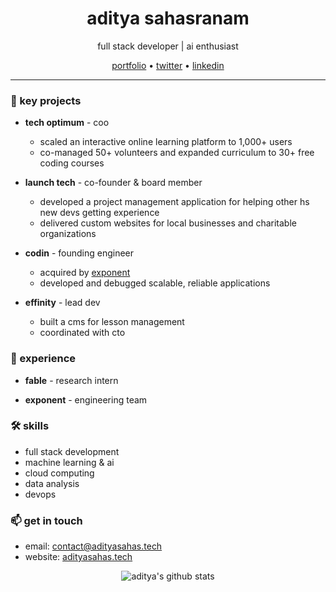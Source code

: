 <div text="lowercase">
<h1 align="center">aditya sahasranam</h1>
<p align="center">full stack developer | ai enthusiast</p>

<p align="center">
  <a href="https://adityasahas.tech">portfolio</a> •
  <a href="https://twitter.com/adityasahas">twitter</a> •
  <a href="https://linkedin.com/in/adityasahas2025">linkedin</a>
</p>

---

### 🚀 key projects

- **tech optimum** - coo
  - scaled an interactive online learning platform to 1,000+ users
  - co-managed 50+ volunteers and expanded curriculum to 30+ free coding courses

- **launch tech** - co-founder & board member
  - developed a project management application for helping other hs new devs getting experience
  - delivered custom websites for local businesses and charitable organizations

- **codin** - founding engineer
  - acquired by [exponent](https://tryexponent.com)
  - developed and debugged scalable, reliable applications

- **effinity** - lead dev
  - built a cms for lesson management
  - coordinated with cto

### 💼 experience

- **fable** - research intern
  
- **exponent** - engineering team


### 🛠 skills

- full stack development
- machine learning & ai
- cloud computing
- data analysis
- devops

### 📫 get in touch

- email: contact@adityasahas.tech
- website: [adityasahas.tech](https://adityasahas.tech)

<p align="center">
  <img src="https://github-readme-stats.vercel.app/api?username=adityasahas&show_icons=true&theme=dark" alt="aditya's github stats" />
</p></div>
